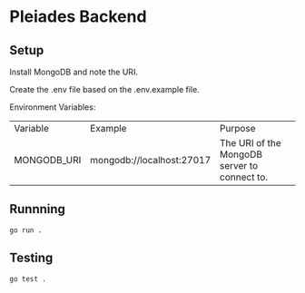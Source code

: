 # Pleiades Backend

## Setup

Install MongoDB and note the URI.

Create the .env file based on the .env.example file.

Environment Variables:
<table>
  <tr>
   <td>Variable</td>
   <td>Example</td>
   <td>Purpose</td>
  </tr>
  <tr>
   <td>MONGODB_URI</td>
   <td>mongodb://localhost:27017</td>
   <td>The URI of the MongoDB server to connect to.</td>
  </tr>
</table>

## Runnning
`go run .`

## Testing

`go test .`